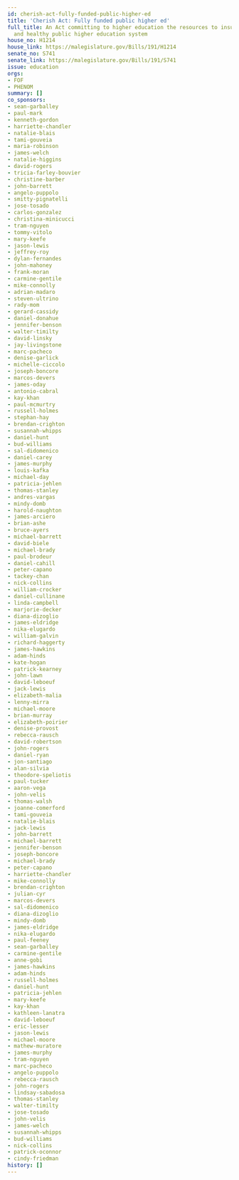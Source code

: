 ```yaml
---
id: cherish-act-fully-funded-public-higher-ed
title: 'Cherish Act: Fully funded public higher ed'
full_title: An Act committing to higher education the resources to insure a strong
  and healthy public higher education system
house_no: H1214
house_link: https://malegislature.gov/Bills/191/H1214
senate_no: S741
senate_link: https://malegislature.gov/Bills/191/S741
issue: education
orgs:
- FOF
- PHENOM
summary: []
co_sponsors:
- sean-garballey
- paul-mark
- kenneth-gordon
- harriette-chandler
- natalie-blais
- tami-gouveia
- maria-robinson
- james-welch
- natalie-higgins
- david-rogers
- tricia-farley-bouvier
- christine-barber
- john-barrett
- angelo-puppolo
- smitty-pignatelli
- jose-tosado
- carlos-gonzalez
- christina-minicucci
- tram-nguyen
- tommy-vitolo
- mary-keefe
- jason-lewis
- jeffrey-roy
- dylan-fernandes
- john-mahoney
- frank-moran
- carmine-gentile
- mike-connolly
- adrian-madaro
- steven-ultrino
- rady-mom
- gerard-cassidy
- daniel-donahue
- jennifer-benson
- walter-timilty
- david-linsky
- jay-livingstone
- marc-pacheco
- denise-garlick
- michelle-ciccolo
- joseph-boncore
- marcos-devers
- james-oday
- antonio-cabral
- kay-khan
- paul-mcmurtry
- russell-holmes
- stephan-hay
- brendan-crighton
- susannah-whipps
- daniel-hunt
- bud-williams
- sal-didomenico
- daniel-carey
- james-murphy
- louis-kafka
- michael-day
- patricia-jehlen
- thomas-stanley
- andres-vargas
- mindy-domb
- harold-naughton
- james-arciero
- brian-ashe
- bruce-ayers
- michael-barrett
- david-biele
- michael-brady
- paul-brodeur
- daniel-cahill
- peter-capano
- tackey-chan
- nick-collins
- william-crocker
- daniel-cullinane
- linda-campbell
- marjorie-decker
- diana-dizoglio
- james-eldridge
- nika-elugardo
- william-galvin
- richard-haggerty
- james-hawkins
- adam-hinds
- kate-hogan
- patrick-kearney
- john-lawn
- david-leboeuf
- jack-lewis
- elizabeth-malia
- lenny-mirra
- michael-moore
- brian-murray
- elizabeth-poirier
- denise-provost
- rebecca-rausch
- david-robertson
- john-rogers
- daniel-ryan
- jon-santiago
- alan-silvia
- theodore-speliotis
- paul-tucker
- aaron-vega
- john-velis
- thomas-walsh
- joanne-comerford
- tami-gouveia
- natalie-blais
- jack-lewis
- john-barrett
- michael-barrett
- jennifer-benson
- joseph-boncore
- michael-brady
- peter-capano
- harriette-chandler
- mike-connolly
- brendan-crighton
- julian-cyr
- marcos-devers
- sal-didomenico
- diana-dizoglio
- mindy-domb
- james-eldridge
- nika-elugardo
- paul-feeney
- sean-garballey
- carmine-gentile
- anne-gobi
- james-hawkins
- adam-hinds
- russell-holmes
- daniel-hunt
- patricia-jehlen
- mary-keefe
- kay-khan
- kathleen-lanatra
- david-leboeuf
- eric-lesser
- jason-lewis
- michael-moore
- mathew-muratore
- james-murphy
- tram-nguyen
- marc-pacheco
- angelo-puppolo
- rebecca-rausch
- john-rogers
- lindsay-sabadosa
- thomas-stanley
- walter-timilty
- jose-tosado
- john-velis
- james-welch
- susannah-whipps
- bud-williams
- nick-collins
- patrick-oconnor
- cindy-friedman
history: []
---
```

